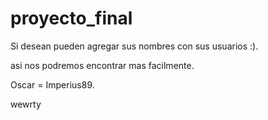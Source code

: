 # proyecto_final
Si desean pueden agregar sus nombres con sus usuarios :).

asi nos podremos encontrar mas facilmente.

Oscar = Imperius89.


wewrty
